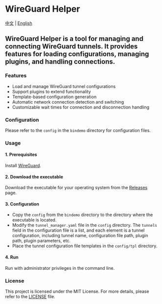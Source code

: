 # WireGuard Helper

[中文](README.md) | [English](README_EN.md)

## WireGuard Helper is a tool for managing and connecting WireGuard tunnels. It provides features for loading configurations, managing plugins, and handling connections.

### Features
* Load and manage WireGuard tunnel configurations
* Support plugins to extend functionality
* Template-based configuration generation
* Automatic network connection detection and switching
* Customizable wait times for connection and disconnection handling

### Configuration
Please refer to the `config` in the `bindemo` directory for configuration files.

### Usage
#### 1. Prerequisites
Install [WireGuard](https://www.wireguard.com/install/).

#### 2. Download the executable
Download the executable for your operating system from the [Releases](https://github.com/ace-zhaoy/wireguard-helper/releases) page.

#### 3. Configuration
* Copy the `config` from the `bindemo` directory to the directory where the executable is located.
* Modify the `tunnel_manager.yaml` file in the `config` directory. The `tunnels` field in the configuration file is a list, and each element is a tunnel configuration, including tunnel name, configuration file path, plugin path, plugin parameters, etc.
* Place the tunnel configuration file templates in the `config/tpl` directory.

#### 4. Run
Run with administrator privileges in the command line.

### License
This project is licensed under the MIT License. For more details, please refer to the [LICENSE](LICENSE) file.